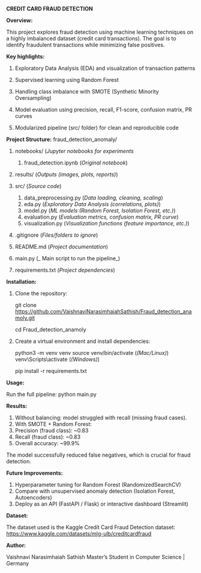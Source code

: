 **CREDIT CARD FRAUD DETECTION**

**Overview:**

This project explores fraud detection using machine learning techniques on a highly imbalanced dataset (credit card transactions). The goal is to identify fraudulent transactions while minimizing false positives.

**Key highlights:**

1. Exploratory Data Analysis (EDA) and visualization of transaction patterns

2. Supervised learning using Random Forest

3. Handling class imbalance with SMOTE (Synthetic Minority Oversampling)

4. Model evaluation using precision, recall, F1-score, confusion matrix, PR curves

5. Modularized pipeline (src/ folder) for clean and reproducible code

**Project Structure:**
fraud_detection_anomaly/

1. notebooks/                   (_Jupyter notebooks for experiments_
    1. fraud_detection.ipynb     (_Original notebook_)
2. results/                     (_Outputs (images, plots, reports)_)
3. src/                         (_Source code_)
    1. data_preprocessing.py    (_Data loading, cleaning, scaling_)
    2. eda.py                   (_Exploratory Data Analysis (correlations, plots)_)
    3. model.py                 (_ML models (Random Forest, Isolation Forest, etc.)_)
    4. evaluation.py            (_Evaluation metrics, confusion matrix, PR curve_)
    5. visualization.py         (_Visualization functions (feature importance, etc.)_)

4. .gitignore                   (_Files/folders to ignore_)
5. README.md                    (_Project documentation_)
6. main.py                      (_ Main script to run the pipeline_)
7. requirements.txt             (_Project dependencies_)

**Installation:**

1. Clone the repository:

    git clone https://github.com/VaishnaviNarasimhaiahSathish/Fraud_detection_anamoly.git

    cd Fraud_detection_anamoly

2. Create a virtual environment and install dependencies:

    python3 -m venv venv
    source venv/bin/activate    (_(Mac/Linux)_)
    venv\Scripts\activate       (_(Windows)_)

    pip install -r requirements.txt

**Usage:**

Run the full pipeline:
python main.py

**Results:**

1. Without balancing: model struggled with recall (missing fraud cases).
2. With SMOTE + Random Forest:
3. Precision (fraud class): ~0.83
4. Recall (fraud class): ~0.83
5. Overall accuracy: ~99.9%

The model successfully reduced false negatives, which is crucial for fraud detection.

**Future Improvements:**

1. Hyperparameter tuning for Random Forest (RandomizedSearchCV)
2. Compare with unsupervised anomaly detection (Isolation Forest, Autoencoders)
3. Deploy as an API (FastAPI / Flask) or interactive dashboard (Streamlit)

**Dataset:**

The dataset used is the Kaggle Credit Card Fraud Detection dataset:
https://www.kaggle.com/datasets/mlg-ulb/creditcardfraud

**Author:**

Vaishnavi Narasimhaiah Sathish
Master’s Student in Computer Science | Germany
